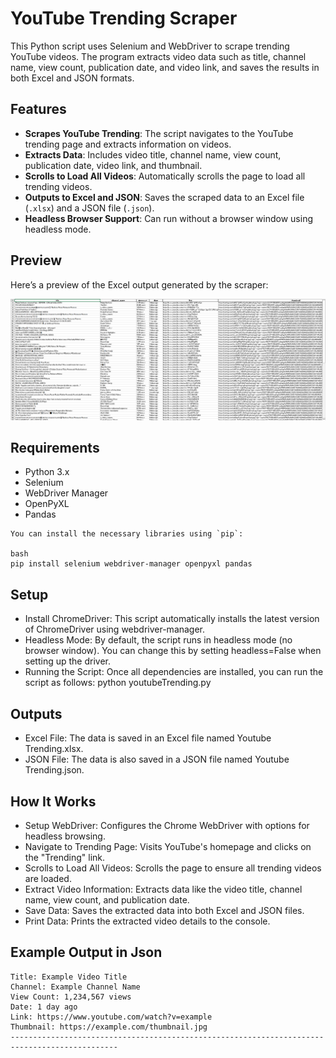 # YouTube Trending Scraper

This Python script uses Selenium and WebDriver to scrape trending YouTube videos. The program extracts video data such as title, channel name, view count, publication date, and video link, and saves the results in both Excel and JSON formats.

## Features

- **Scrapes YouTube Trending**: The script navigates to the YouTube trending page and extracts information on videos.
- **Extracts Data**: Includes video title, channel name, view count, publication date, video link, and thumbnail.
- **Scrolls to Load All Videos**: Automatically scrolls the page to load all trending videos.
- **Outputs to Excel and JSON**: Saves the scraped data to an Excel file (`.xlsx`) and a JSON file (`.json`).
- **Headless Browser Support**: Can run without a browser window using headless mode.

## Preview

Here’s a preview of the Excel output generated by the scraper:

![Excel Preview](./preview.png)

## Requirements

- Python 3.x
- Selenium
- WebDriver Manager
- OpenPyXL
- Pandas

```
You can install the necessary libraries using `pip`:

bash
pip install selenium webdriver-manager openpyxl pandas
```

## Setup

- Install ChromeDriver: This script automatically installs the latest version of ChromeDriver using webdriver-manager.
- Headless Mode: By default, the script runs in headless mode (no browser window). You can change this by setting headless=False when setting up the driver.
- Running the Script: Once all dependencies are installed, you can run the script as follows: python youtubeTrending.py

## Outputs

- Excel File: The data is saved in an Excel file named Youtube Trending.xlsx.
- JSON File: The data is also saved in a JSON file named Youtube Trending.json.

## How It Works

- Setup WebDriver: Configures the Chrome WebDriver with options for headless browsing.
- Navigate to Trending Page: Visits YouTube's homepage and clicks on the "Trending" link.
- Scrolls to Load All Videos: Scrolls the page to ensure all trending videos are loaded.
- Extract Video Information: Extracts data like the video title, channel name, view count, and publication date.
- Save Data: Saves the extracted data into both Excel and JSON files.
- Print Data: Prints the extracted video details to the console.

## Example Output in Json

    Title: Example Video Title
    Channel: Example Channel Name
    View Count: 1,234,567 views
    Date: 1 day ago
    Link: https://www.youtube.com/watch?v=example
    Thumbnail: https://example.com/thumbnail.jpg
    ----------------------------------------------------------------------------------------------

